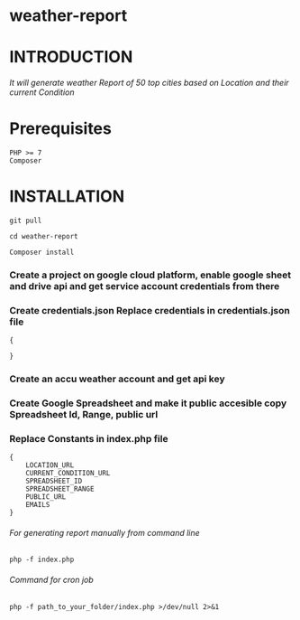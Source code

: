 # weather-report

# INTRODUCTION
###### It will generate weather Report of 50 top cities based on Location and their current Condition

# Prerequisites
```
PHP >= 7
Composer
```
# INSTALLATION
```
git pull
```
```
cd weather-report
```
```
Composer install
```

### Create a project on google cloud platform, enable google sheet and drive api and  get service account credentials from there
### Create credentials.json Replace credentials in credentials.json file
```
{

}
```
### Create an accu weather account and get api key
### Create Google Spreadsheet and make it public accesible copy Spreadsheet Id, Range, public url
### Replace Constants in index.php file 
```
{
	LOCATION_URL
	CURRENT_CONDITION_URL
	SPREADSHEET_ID
	SPREADSHEET_RANGE
	PUBLIC_URL
	EMAILS
}
```

###### For generating report manually from command line
```
php -f index.php
```

###### Command for cron job
```
php -f path_to_your_folder/index.php >/dev/null 2>&1
```
